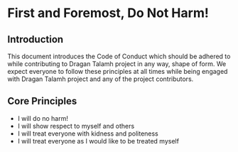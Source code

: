 # First and Foremost, Do Not Harm!

## Introduction
This document introduces the Code of Conduct which should be adhered to while contributing to Dragan Talamh project in any way, shape of form. We expect everyone to follow these principles at all times while being engaged with Dragan Talamh project and any of the project contributors.

## Core Principles
- I will do no harm!
- I will show respect to myself and others
- I will treat everyone with kidness and politeness
- I will treat everyone as I would like to be treated myself
